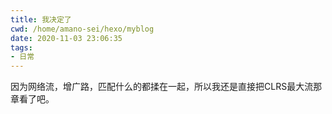 ```yaml
---
title: 我决定了
cwd: /home/amano-sei/hexo/myblog
date: 2020-11-03 23:06:35
tags:
- 日常
---
```


因为网络流，增广路，匹配什么的都揉在一起，所以我还是直接把CLRS最大流那章看了吧。

